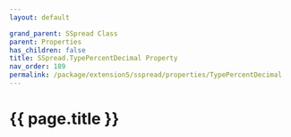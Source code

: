 ```yaml
---
layout: default

grand_parent: SSpread Class
parent: Properties
has_children: false
title: SSpread.TypePercentDecimal Property
nav_order: 189
permalink: /package/extension5/sspread/properties/TypePercentDecimal
---
```

# {{ page.title }}